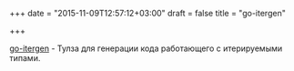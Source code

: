 +++
date = "2015-11-09T12:57:12+03:00"
draft = false
title = "go-itergen"

+++

<p><a href="https://github.com/mvader/go-itergen">go-itergen</a>&nbsp;- Тулза для генерации кода работающего с итерируемыми типами.</p>

